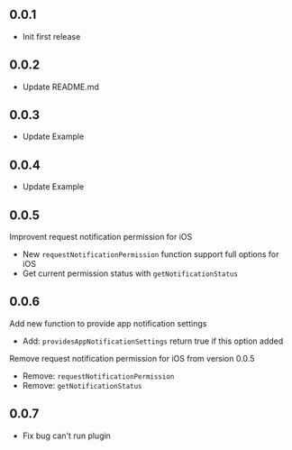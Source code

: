 ## 0.0.1

* Init first release

## 0.0.2

* Update README.md

## 0.0.3

* Update Example

## 0.0.4

* Update Example

## 0.0.5

Improvent request notification permission for iOS
* New `requestNotificationPermission` function support full options for iOS
* Get current permission status with `getNotificationStatus`

## 0.0.6

Add new function to provide app notification settings

* Add: `providesAppNotificationSettings` return true if this option added

Remove request notification permission for iOS from version 0.0.5
* Remove: `requestNotificationPermission`
* Remove: `getNotificationStatus`

## 0.0.7

* Fix bug can't run plugin